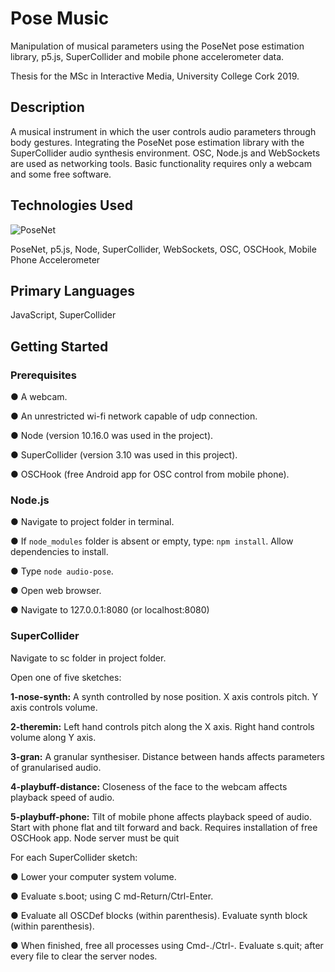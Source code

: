 # Pose Music

Manipulation of musical parameters using the PoseNet pose estimation library, p5.js, SuperCollider and mobile phone accelerometer data. 

Thesis for the MSc in Interactive Media, University College Cork 2019.


## Description

A musical instrument in which the user controls audio parameters through body gestures. Integrating the PoseNet pose estimation library with the SuperCollider audio synthesis environment. OSC, Node.js and WebSockets are used as networking tools. Basic functionality requires only a webcam and some free software. 


## Technologies Used


![PoseNet](https://github.com/panisterfatheroy/pose-music/blob/master/pose.png)

PoseNet, p5.js, Node, SuperCollider, WebSockets, OSC, OSCHook, Mobile Phone Accelerometer


## Primary Languages

JavaScript, SuperCollider


## Getting Started


### Prerequisites

● A webcam.

● An unrestricted wi-fi network capable of udp connection.

● Node (version 10.16.0 was used in the project).

● SuperCollider (version 3.10 was used in this project).

● OSCHook (free Android app for OSC control from mobile phone).


### Node.js

●  Navigate to project folder in terminal.

●  If ``node_modules`` folder is absent or empty, type: ``npm install``. Allow dependencies to install.

●  Type ``node audio-pose``.

●  Open web browser.

●  Navigate to 127.0.0.1:8080 (or localhost:8080)

   
   
### SuperCollider
Navigate to sc folder in project folder. 

Open one of five sketches:

**1-nose-synth:**
A synth controlled by nose position. X axis controls pitch.
Y axis controls volume.

**2-theremin:**
Left hand controls pitch along the X axis. Right hand controls volume along Y axis.

**3-gran:**
A granular synthesiser.
Distance between hands affects parameters of granularised audio.

**4-playbuff-distance:**
Closeness of the face to the webcam affects playback speed of audio.

**5-playbuff-phone:**
Tilt of mobile phone affects playback speed of audio. Start with phone flat and tilt forward and back. Requires installation of free OSCHook app.
Node server must be quit


For each SuperCollider sketch:

● Lower your computer system volume.

● Evaluate s.boot; using C​ md-Return/Ctrl-Enter.

● Evaluate all OSCDef blocks (within parenthesis). Evaluate synth block (within parenthesis).

● When finished, free all processes using Cmd-./Ctrl-. Evaluate s.quit; after every file to clear the server nodes.

